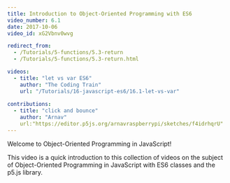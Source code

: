 ```yaml
---
title: Introduction to Object-Oriented Programming with ES6
video_number: 6.1
date: 2017-10-06
video_id: xG2Vbnv0wvg

redirect_from:
  - /Tutorials/5-functions/5.3-return
  - /Tutorials/5-functions/5.3-return.html

videos:
  - title: "let vs var ES6"
    author: "The Coding Train"
    url: "/Tutorials/16-javascript-es6/16.1-let-vs-var"
    
contributions:
  - title: "click and bounce"
    author: "Arnav"
    url:"https://editor.p5js.org/arnavraspberrypi/sketches/f4idrhqrU"
---
```


Welcome to Object-Oriented Programming in JavaScript!

This video is a quick introduction to this collection of videos on the subject of Object-Oriented Programming in JavaScript with ES6 classes and the p5.js library.
